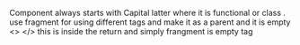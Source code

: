 Component always starts with Capital latter where it is functional or class .
use fragment for using different tags and make it as a parent and it is empty
<> </> this is inside the return
and simply frangment is empty tag
